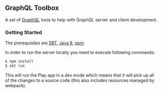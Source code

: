 ## GraphQL Toolbox

A set of [GraphQL](https://facebook.github.io/graphql) tools to help with GraphQL server and client development. 

### Getting Started

The prerequisites are [SBT](http://www.scala-sbt.org/download.html), [Java 8](http://www.oracle.com/technetwork/java/javase/downloads/jdk8-downloads-2133151.html), [npm](https://www.npmjs.com/).

In order to run the server locally you need to execute following commands:  

```bash
$ npm install
$ sbt run
```

This will run the Play app in a dev mode which means that it will pick up all of the changes to a source code (this also includes resources managed by webpack).
